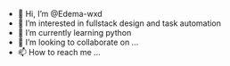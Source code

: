 - 👋 Hi, I’m @Edema-wxd
- 👀 I’m interested in fullstack design and task automation
- 🌱 I’m currently learning python 
- 💞️ I’m looking to collaborate on ...
- 📫 How to reach me ...

<!---
Edema-wxd/Edema-wxd is a ✨ special ✨ repository because its `README.md` (this file) appears on your GitHub profile.
You can click the Preview link to take a look at your changes.
--->
